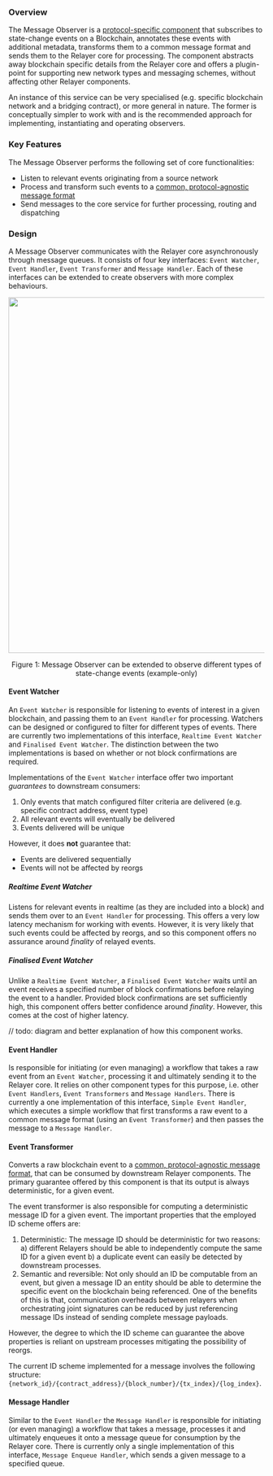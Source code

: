 ### Overview
The Message Observer is a [protocol-specific component](https://github.com/ConsenSys/gpact/blob/main/doc/relayer-design.md#design-considerations) that subscribes to state-change events on a Blockchain, annotates these events with additional metadata, transforms them to a common message format and sends them to the Relayer core for processing.  The component abstracts away blockchain specific details from the Relayer core and offers a plugin-point for supporting new network types and messaging schemes, without affecting other Relayer components.  

An instance of this service can be very specialised (e.g. specific blockchain network and a bridging contract), or more general in nature. The former is conceptually simpler to work with and is the recommended approach for implementing, instantiating and operating observers.

### Key Features
The Message Observer performs the following set of core functionalities:
- Listen to relevant events originating from a source network
- Process and transform such events to a [common, protocol-agnostic message format](https://github.com/ConsenSys/gpact/blob/main/doc/relayer-design.md#message-format)
- Send messages to the core service for further processing, routing and dispatching

### Design
A Message Observer communicates with the Relayer core asynchronously through message queues.
It consists of four key interfaces: `Event Watcher`,  `Event Handler`, `Event Transformer` and `Message Handler`. Each of these interfaces can be extended to create observers with more complex behaviours.

<p align="center">
<img src="images/protocol-adapter-observer.png" width="700"/>
</p>
<p align="center">Figure 1: Message Observer can be extended to observe different types of state-change events (example-only)</p>


#### Event Watcher
An `Event Watcher` is responsible for listening to events of interest in a given blockchain, and passing them to an `Event Handler` for processing. Watchers can be designed or configured to filter for different types of events. There are currently two implementations of this interface, `Realtime Event Watcher` and `Finalised Event Watcher`. The distinction between the two implementations is based on whether or not block confirmations are required.

Implementations of the `Event Watcher` interface offer two important *guarantees* to downstream consumers:
1. Only events that match configured filter criteria are delivered (e.g. specific contract address, event type)
1. All relevant events will eventually be delivered
1. Events delivered will be unique

However, it does **not** guarantee that:
- Events are delivered sequentially
- Events will not be affected by reorgs

##### Realtime Event Watcher
Listens for relevant events in realtime (as they are included into a block) and sends them over to an `Event Handler` for processing. This offers a very low latency mechanism for working with events. However, it is very likely that such events could be affected by reorgs, and so this component offers no assurance around *finality* of relayed events.

##### Finalised Event Watcher
Unlike a `Realtime Event Watcher`, a `Finalised Event Watcher` waits until an event receives a specified number of block confirmations before relaying the event to a handler. Provided block confirmations are set sufficiently high, this component offers better confidence around *finality*.  However, this comes at the cost of higher latency.

// todo: diagram and better explanation of how this component works.

#### Event Handler
Is responsible for initiating (or even managing) a workflow that takes a raw event from an `Event Watcher`, processing it and ultimately sending it to the Relayer core. It relies on other component types for this purpose, i.e. other `Event Handlers`, `Event Transformers` and `Message Handlers`. There is currently a one implementation of this interface, `Simple Event Handler`, which executes a simple workflow that first transforms a raw event to a common message format (using an `Event Transformer`) and then passes the message to a `Message Handler`.

#### Event Transformer
Converts a raw blockchain event to a [common, protocol-agnostic message format](https://github.com/ConsenSys/gpact/blob/main/doc/relayer-design.md#message-format), that can be consumed by downstream Relayer components. The primary guarantee offered by this component is that its output is always deterministic, for a given event.

The event transformer is also responsible for computing a deterministic message ID for a given event. The important properties that the employed ID scheme offers are:
1. Deterministic: The message ID should be deterministic for two reasons: a) different Relayers should be able to independently compute the same ID for a given event b) a duplicate event can easily be detected by downstream processes.
2. Semantic and reversible: Not only should an ID be computable from an event, but given a message ID an entity should be able to determine the specific event on the blockchain being referenced. One of the benefits of this is that, communication overheads between relayers when orchestrating joint signatures can be reduced by just referencing message IDs instead of sending complete message payloads.

However, the degree to which the ID scheme can guarantee the above properties is reliant on upstream processes mitigating the possibility of reorgs.

The current ID scheme implemented for a message involves the following structure: `{network_id}/{contract_address}/{block_number}/{tx_index}/{log_index}`.

#### Message Handler
Similar to the `Event Handler` the `Message Handler` is responsible for initiating (or even managing) a workflow that takes a message, processes it and ultimately enqueues it onto a message queue for consumption by the Relayer core. There is currently only a single implementation of this interface, `Message Enqueue Handler`, which sends a given message to a specified queue.
